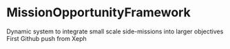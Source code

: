 # MissionOpportunityFramework
Dynamic system to integrate small scale side-missions into larger objectives
First Github push from Xeph